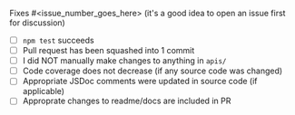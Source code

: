 Fixes #<issue_number_goes_here> (it's a good idea to open an issue first for discussion)

- [ ] `npm test` succeeds
- [ ] Pull request has been squashed into 1 commit
- [ ] I did NOT manually make changes to anything in `apis/`
- [ ] Code coverage does not decrease (if any source code was changed)
- [ ] Appropriate JSDoc comments were updated in source code (if applicable)
- [ ] Approprate changes to readme/docs are included in PR
